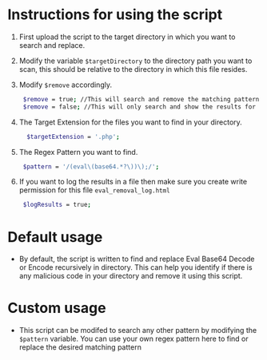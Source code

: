 # Instructions for using the script

1. First upload the script to the target directory in which you want to search and replace.

2. Modify the variable `$targetDirectory` to the directory path you want to scan, this should be relative to the directory
in which this file resides.

3. Modify `$remove` accordingly.
   ```sh
    $remove = true; //This will search and remove the matching pattern.
    $remove = false; //This will only search and show the results for matching pattern.
    ```

3. The Target Extension for the files you want to find in your directory.
    ```sh
      $targetExtension = '.php';
    ```
4. The Regex Pattern you want to find.
    ```sh
     $pattern = '/(eval\(base64.*?\))\);/';
    ```

5. If you want to log the results in a file then make sure you create write permission for this file `eval_removal_log.html`
    ```sh
     $logResults = true;
    ```

# Default usage
- By default, the script is written to find and replace Eval Base64 Decode or Encode
recursively in directory. This can help you identify if there is any malicious code in your
directory and remove it using this script.

# Custom usage
- This script can be modifed to search any other pattern by modifying the `$pattern` variable.
You can use your own regex pattern here to find or replace the desired matching pattern

